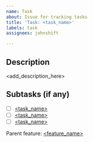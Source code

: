 ```yaml
---
name: Task
about: Issue for tracking tasks
title: 'Task: <task_name>'
labels: task
assignees: johnshift

---
```


## Description
<add_description_here>

## Subtasks (if any)
- [ ] [<task_name>](<link_issue>)
- [ ] [<task_name>](<link_issue>)
- [ ] [<task_name>](<link_issue>)

Parent feature: [<feature_name>](<feature_issue_link>)
